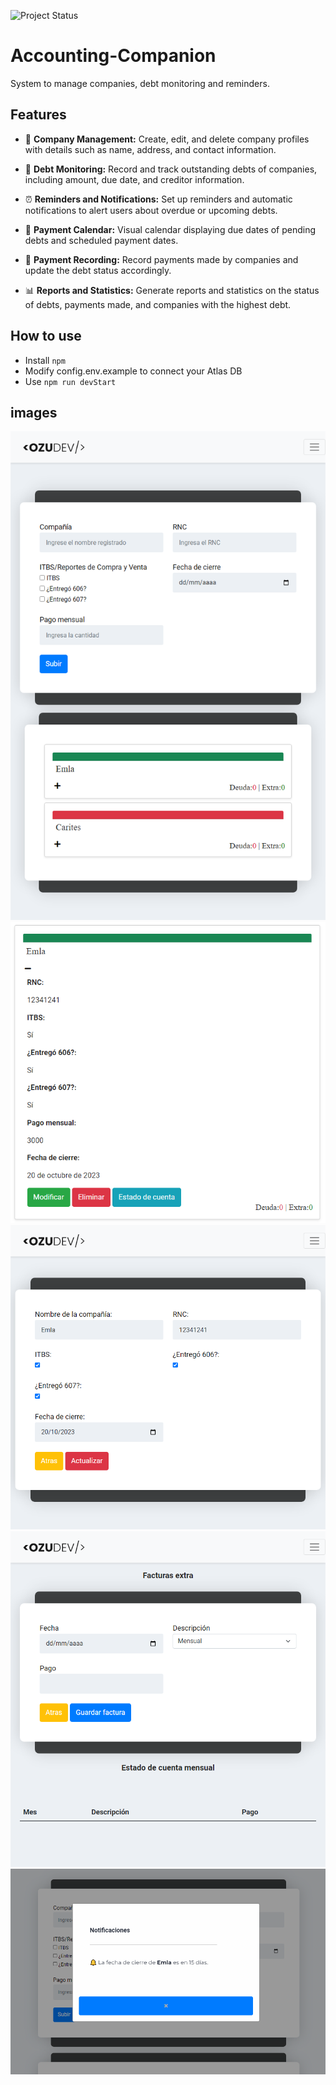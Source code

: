 ![Project Status](https://img.shields.io/badge/Project%20Status-In%20Progress-blue?logo=cog&logoColor=white&logo=javascript)


# Accounting-Companion
System to manage companies, debt monitoring and reminders.


## Features

- :office: **Company Management:** Create, edit, and delete company profiles with details such as name, address, and contact information.

- :money_with_wings: **Debt Monitoring:** Record and track outstanding debts of companies, including amount, due date, and creditor information.

- :alarm_clock: **Reminders and Notifications:** Set up reminders and automatic notifications to alert users about overdue or upcoming debts.

- :calendar: **Payment Calendar:** Visual calendar displaying due dates of pending debts and scheduled payment dates.

- :receipt: **Payment Recording:** Record payments made by companies and update the debt status accordingly.

- :bar_chart: **Reports and Statistics:** Generate reports and statistics on the status of debts, payments made, and companies with the highest debt.

## How to use
- Install `npm`
- Modify config.env.example to connect your Atlas DB 
- Use `npm run devStart`

## images 
![Captura de pantalla 1](img_readme/captura_fullpage.png)
![Captura de pantalla 1](img_readme/page_show1.PNG)
![Captura de pantalla 1](img_readme/captura_show2.png)
![Captura de pantalla 1](img_readme/captura_show3.png)
![Captura de pantalla 1](img_readme/captura_show4.PNG)
